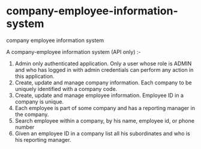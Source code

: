# company-employee-information-system
company employee information system


A company-employee information system (API only) :-

1) Admin only authenticated application. Only a user whose role is ADMIN and who has logged in with admin credentials can perform any action in this application.
2) Create, update and manage company information. Each company to be uniquely identified with a company code.
3) Create, update and manage employee information. Employee ID in a company is unique.
4) Each employee is part of some company and has a reporting manager in the company.
5) Search employee within a company, by his name, employee id, or phone number
6) Given an employee ID in a company list all his subordinates and who is his reporting manager.
